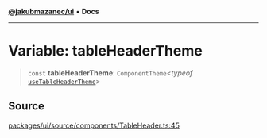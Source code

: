 [**@jakubmazanec/ui**](../README.md) • **Docs**

---

# Variable: tableHeaderTheme

> `const` **tableHeaderTheme**: `ComponentTheme`\<_typeof_
> [`useTableHeaderTheme`](../functions/useTableHeaderTheme.md)\>

## Source

[packages/ui/source/components/TableHeader.ts:45](https://github.com/jakubmazanec/tools/blob/ff982fbbc1a4d22edeaae8b283ad7d8de4b15bd8/packages/ui/source/components/TableHeader.ts#L45)
